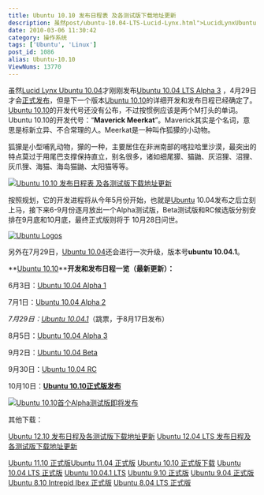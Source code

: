 ```yaml
---
title: Ubuntu 10.10 发布日程表 及各测试版下载地址更新
description: 虽然post/ubuntu-10.04-LTS-Lucid-Lynx.html">LucidLynxUbuntu10.04才刚刚发布post/Ubuntu-10.04-LTS-Alpha-3.html">Ubuntu10.04LTSAlpha3，4月29日才会post/ubuntu-10.04-LTS-Lucid-Lynx.html">正式发布，但是下一个版本post/Ubuntu-10.10.html">Ubuntu10.10的详细开发和发布日程已经确定了。post/Ubuntu-10.10.html">Ubuntu10.10的开发代号还没有公布，不过按惯例应该是两个M打头的单词。...
date: 2010-03-06 11:30:42
category: 操作系统
tags: ['Ubuntu', 'Linux']
post_id: 1086
alias: Ubuntu-10.10
ViewNums: 13770
---
```


虽然[Lucid Lynx Ubuntu 10.04](/blog/ubuntu-1004-lts-lucid-lynx)才刚刚发布[Ubuntu 10.04 LTS Alpha 3](/blog/ubuntu-1004-lts-alpha-3 "ubuntu 1004 lts alpha 3 下载地址") ，4月29日才会[正式发布](/blog/ubuntu-1004-lts-lucid-lynx)，但是下一个版本[Ubuntu 10.10](/blog/ubuntu-1010)的详细开发和发布日程已经确定了。[Ubuntu 10.10](/blog/ubuntu-1010)的开发代号还没有公布，不过按惯例应该是两个M打头的单词。 Ubuntu 10.10的开发代号：“**Maverick Meerkat**”。Maverick其实是个名词，意思是标新立异、不合常理的人。Meerkat是一种叫作狐獴的小动物。

狐獴是小型哺乳动物，獴的一种，主要居住在非洲南部的喀拉哈里沙漠，最突出的特点莫过于用尾巴支撑保持直立，别名很多，诸如细尾獴、猫鼬、灰沼狸、沼狸、灰爪狸、海猫、海岛猫鼬、太阳猫等等。

[![Ubuntu 10.10 发布日程表 及各测试版下载地址更新](http://news.mydrivers.com/Img/20100403/11430362.jpg)](/blog/ubuntu-1010)

按照规划，它的开发进程将从今年5月份开始，也就是[Ubuntu](/tags/Ubuntu) 10.04发布之后立刻上马，接下来6-9月份逐月放出一个Alpha测试版，Beta测试版和RC候选版分别安排在9月底和10月底，最终正式版则将于 10月28日问世。

[![Ubuntu Logos](https://wiki.ubuntu.com/Brand?action=AttachFile&amp;amp;do=get&amp;amp;target=orangeubuntulogo.png "Ubuntu Logos")](/blog/ubuntu-1010)

另外在7月29日，[Ubuntu 10.04](/blog/ubuntu-1004-lts-lucid-lynx)还会进行一次升级，版本号**ubuntu 10.04.1**。

**[Ubuntu 10.10](/blog/ubuntu-1010)****开发和发布日程一览（最新更新）：**

6月3日：[Ubuntu 10.04 Alpha 1](/blog/ubuntu-1010-alpha-1)

7月1日：[Ubuntu 10.04 Alpha 2](/blog/ubuntu-1010-alpha-2)

*7月29日：[Ubuntu 10.04.1](/blog/ubuntu-10041-lts)*（跳票，于8月17日发布）

8月5日：[Ubuntu 10.04 Alpha 3](/blog/ubuntu-1010-alpha-3)

9月2日：[Ubuntu 10.04 Beta](/blog/ubuntu-1010-beta)

9月30日：[Ubuntu 10.04 RC](/blog/ubuntu-1010-rc)

10月10日：**[Ubuntu 10.10正式版发布](/blog/ubuntu-1010-maverick-meerkat)**

[![Ubuntu 10.10首个Alpha测试版即将发布](http://news.mydrivers.com/Img/20100601/S04272154.png)](http://news.mydrivers.com/Img/20100601/04272154.png)

其他下载：

[Ubuntu 12.10 发布日程及各测试版下载地址更新](/blog/ubuntu-1210)
[Ubuntu 12.04 LTS 发布日程及各测试版下载地址更新](/blog/ubuntu-1204-lts-precise-pangolin)

[Ubuntu 11.10 正式版](/blog/ubuntu-1110-final)[Ubuntu 11.04 正式版](/blog/ubuntu-1104-final) [Ubuntu 10.10 正式版下载](/blog/ubuntu-1010-maverick-meerkat "ubuntu 1010 正式版下载")
[Ubuntu 10.04 LTS 正式版](/blog/ubuntu-1004-lts-final)
[Ubuntu 10.04.1 LTS](/blog/ubuntu-10041-lts "ubuntu 10041 lts 下载")
[Ubuntu 9.10 正式版](/blog/ubuntu-910-final)
[Ubuntu 9.04 正式版](/blog/ubuntu-904-final)
[Ubuntu 8.10 Intrepid Ibex 正式版](/blog/ubuntu-810-intrepid-ibex)
[Ubuntu 8.04 LTS 正式版](/blog/ubuntu-804-lts-download-xiazai)

